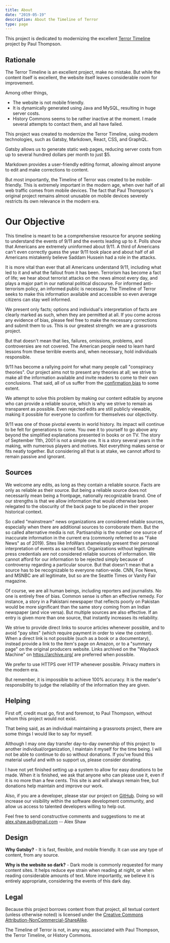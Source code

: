 ```yaml
---
title: About
date: "2019-05-19"
description: About the Timeline of Terror
type: page
---
```


This project is dedicated to modernizing the excellent [Terror Timeline][1] project by Paul Thompson.

## Rationale

The Terror Timeline is an excellent project, make no mistake. But while the content itself is excellent, the website itself leaves considerable room for improvement.

Among other things,
* The website is not mobile friendly.
* It is dynamically generated using Java and MySQL, resulting in huge server costs.
* History Commons seems to be rather inactive at the moment. I made several attempts to contact them, and all have failed.

This project was created to modernize the Terror Timeline, using modern technologies, such as Gatsby, Markdown, React, CSS, and GraphQL.

Gatsby allows us to generate static web pages, reducing server costs from up to several hundred dollars per month to just $5.

Markdown provides a user-friendly editing format, allowing almost anyone to edit and make corrections to content.

But most importantly, the Timeline of Terror was created to be mobile-friendly. This is extremely important in the modern age, when over half of all web traffic comes from mobile devices. The fact that Paul Thompson's original project remains almost unusable on mobile devices severely restricts its own relevance in the modern era.

# Our Objective

This timeline is meant to be a comprehensive resource for anyone seeking to understand the events of 9/11 and the events leading up to it. Polls show that Americans are extremely uninformed about 9/11. A third of Americans can't even correctly guess the year 9/11 took place and about half of all Americans mistakenly believe Saddam Hussein had a role in the attacks.

It is more vital than ever that all Americans understand 9/11, including what led to it and what the fallout from it has been. Terrorism has become a fact of life; we hear about terrorist attacks on the news almost every day, and plays a major part in our national political discourse. For informed anti-terrorism policy, an informed public is necessary. The Timeline of Terror seeks to make this information available and accessible so even average citizens can stay well informed.

We present only facts; options and individual's interpretation of facts are clearly marked as such, when they are permitted at all. If you come across any evidence of bias, please feel free to make the necessary corrections and submit them to us. This is our greatest strength: we are a grassroots project.

But that doesn't mean that lies, failures, omissions, problems, and controversies are not covered. The American people need to learn hard lessons from these terrible events and, when necessary, hold individuals responsible.

9/11 has become a rallying point for what many people call "conspiracy theories". Our project aims not to present any theories at all; we strive to make all the information available and invite readers to come to their own conclusions. That said, all of us suffer from the [confirmation bias][2] to some extent.

We attempt to solve this problem by making our content editable by anyone who can provide a reliable source, which is why we strive to remain as transparent as possible. Even rejected edits are still publicly viewable, making it possible for everyone to confirm for themselves our objectivity.

9/11 was one of those pivotal events in world history. Its impact will continue to be felt for generations to come. You owe it to yourself to go above any beyond the simplified explanations presented in books or on TV. The story of September 11th, 2001 is not a simple one. It is a story several years in the making, with numerous players and motives. Not everything makes sense or fits neatly together. But considering all that is at stake, we cannot afford to remain passive and ignorant.

## Sources

We welcome any edits, as long as they contain a reliable source. Facts are only as reliable as their source. But being a reliable source does not necessarily mean being a frontpage, nationally recognizable brand. One of our strengths is that we allow information that would otherwise been relegated to the obscurity of the back page to be placed in their proper historical context.

So called "mainstream" news organizations are considered reliable sources, especially when there are additional sources to corroborate them. But the so called alternative media is not. Partisanship is the number one source of inaccurate information in the current era (commonly referred to as "Fake News" as of 2019). Sites like InfoWars shamelessly present their personal interpretation of events as sacred fact. Organizations without legitimate press credentials are not considered reliable sources of information. We cannot afford for our information to be rejected simply because of controversy regarding a particular source. But that doesn't mean that a source has to be recognizable to everyone nation-wide. CNN, Fox News, and MSNBC are all legitimate, but so are the Seattle Times or Vanity Fair magazine.

Of course, we are all human beings, including reporters and journalists. No one is entirely free of bias. Common sense is often an effective remedy. For instance, a story in a Pakistani newspaper that reflects poorly on Pakistan would be more significant than the same story coming from an Indian newspaper (and vice versa). But multiple sources are also effective. If an entry is given more than one source, that instantly increases its reliability.

We strive to provide direct links to source articles whenever possible, and to avoid "pay sites" (which require payment in order to view the content). When a direct link is not possible (such as a book or a documentary), instead provide a link to the item's page on Amazon, or to a "summary page" on the original producers website. Links archived on the "Wayback Machine" on https://archive.org/ are preferred when possible.

We prefer to use HTTPS over HTTP whenever possible. Privacy matters in the modern era.

But remember, it is impossible to achieve 100% accuracy. It is the reader's responsibility to judge the reliability of the information they are given.

## Helping

First off, credit must go, first and foremost, to Paul Thompson, without whom this project would not exist.

That being said, as an individual maintaining a grassroots project, there are some things I would like to say for myself.

Although I may one day transfer day-to-day ownership of this project to another individual/organization, I maintain it myself for the time being. I will not be able to continue to do so without donations. If you've found this material useful and with so support us, please consider donating.

I have not yet finished setting up a system to allow for easy donations to be made. When it is finished, we ask that anyone who can please use it, even if it is no more than a few cents. This site is and will always remain free, but donations help maintain and improve our work.

Also, if you are a developer, please star our project on [GitHub][3]. Doing so will increase our visibility within the software development community, and allow us access to talented developers willing to help out.

Feel free to send constructive comments and suggestions to me at <alex.shaw.as@gmail.com> -- Alex Shaw

## Design

**Why Gatsby?** - It is fast, flexible, and mobile friendly. It can use any type of content, from any source.

**Why is the website so dark?** - Dark mode is commonly requested for many content sites. It helps reduce eye strain when reading at night, or when reading considerable amounts of text. More importantly, we believe it is entirely appropriate, considering the events of this dark day.

## Legal

Because this project borrows content from that project, all textual content (unless otherwise noted) is licensed under the [Creative Commons Attribution-NonCommercial-ShareAlike][4].

The Timeline of Terror is not, in any way, associated with Paul Thompson, the Terror Timeline, or History Commons.

[1]: http://www.historycommons.org/project.jsp?project=911_project
[2]: https://en.wikipedia.org/wiki/Confirmation_bias
[3]: https://github.com/Symbitic/timeline-of-terror
[4]: https://creativecommons.org/licenses/by-nc-sa/4.0/
